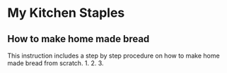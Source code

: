 # My Kitchen Staples


## How to make home made bread

This instruction includes a step by step procedure on how to make home made bread from scratch.
1.
2.
3.
